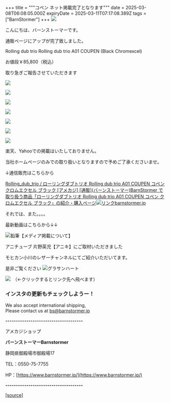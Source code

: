 +++
title = """コペン ネット掲載完了となります"""
date = 2025-03-08T06:08:05.000Z
expiryDate = 2025-03-11T07:17:08.389Z
tags = ["BarnStormer"]
+++
[![](https://stat.ameba.jp/user_images/20231023/16/barnstormer-go/b2/03/p/o0420015015354743273.png)](https://ameblo.jp/barnstormer-go/entry-12825670498.html)

こんにちは、バーンストーマーです。

通販ページにアップが完了致しました。

Rolling dub trio Rolling dub trio A01 COUPEN (Black Chromexcel)

お値段￥85,800（税込）

取り急ぎご報告させていただきます

[![](https://stat.ameba.jp/user_images/20250308/15/barnstormer-go/e7/54/j/o0500075015552218602.jpg)](https://stat.ameba.jp/user_images/20250308/15/barnstormer-go/e7/54/j/o0500075015552218602.jpg)

[![](https://stat.ameba.jp/user_images/20250308/15/barnstormer-go/93/e7/j/o0500075015552218614.jpg)](https://stat.ameba.jp/user_images/20250308/15/barnstormer-go/93/e7/j/o0500075015552218614.jpg)

[![](https://stat.ameba.jp/user_images/20250308/15/barnstormer-go/5b/25/j/o0500075015552218618.jpg)](https://stat.ameba.jp/user_images/20250308/15/barnstormer-go/5b/25/j/o0500075015552218618.jpg)

[![](https://stat.ameba.jp/user_images/20250308/15/barnstormer-go/44/79/j/o0500075015552218619.jpg)](https://stat.ameba.jp/user_images/20250308/15/barnstormer-go/44/79/j/o0500075015552218619.jpg)

[![](https://stat.ameba.jp/user_images/20250308/15/barnstormer-go/78/94/j/o0500075015552218605.jpg)](https://stat.ameba.jp/user_images/20250308/15/barnstormer-go/78/94/j/o0500075015552218605.jpg)

[![](https://stat.ameba.jp/user_images/20250308/15/barnstormer-go/9e/18/j/o0500075015552218608.jpg)](https://stat.ameba.jp/user_images/20250308/15/barnstormer-go/9e/18/j/o0500075015552218608.jpg)

[![](https://stat.ameba.jp/user_images/20250308/15/barnstormer-go/78/76/j/o0500075015552218622.jpg)](https://stat.ameba.jp/user_images/20250308/15/barnstormer-go/78/76/j/o0500075015552218622.jpg)

楽天、Yahooでの掲載はいたしておりません。

当社ホームページのみでの取り扱いとなりますので予めご了承くださいませ。

↓通信販売はこちらから

[Rolling\_dub\_trio / ローリングダブトリオ Rolling dub trio A01 COUPEN コペン クロムエクセル ブラック \[アメカジ\] \[通販\](バーンストーマー)BarnStormer で取り扱う商品「ローリングダブトリオ Rolling dub trio A01 COUPEN コペン クロムエクセル ブラック」の紹介・購入ページ![リンク](https://c.stat100.ameba.jp/ameblo/symbols/v3.20.0/svg/gray/editor_link.svg)barnstormer.jp](https://barnstormer.jp/view/item/000000014732)

それでは、また。。。。

最新動画はこちらから↓↓

![鉛筆](https://stat100.ameba.jp/blog/ucs/img/char/char3/519.png)【メディア掲載について】

アニチューブ 片野英児【アニキ】にご取材いただきました

モヒカン小川のレザーチャンネルにてご紹介いただいてます。

是非ご覧ください ![グラサンハート](https://stat100.ameba.jp/blog/ucs/img/char/char3/148.png)

[![](https://stat.ameba.jp/user_images/20230412/16/barnstormer-go/6a/23/p/o0108010815269242493.png)](https://www.instagram.com/barnstormer_daily/)　（←クリックするとリンク先へ飛べます）

### インスタの更新もチェックしようー！

We also accept international shipping,  
Please contact us at bs@barnstormer.jp

**\-------------------------------------**

アメカジショップ

**バーンストーマーBarnstormer**

静岡県御殿場市御殿場17

TEL：0550-75-7755

HP：[https://www.barnstormer.jp/](https://www.barnstormer.jp/)

**\-------------------------------------**

[[source]](https://ameblo.jp/barnstormer-go/entry-12889144297.html)
